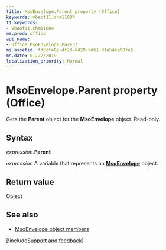 ```yaml
---
title: MsoEnvelope.Parent property (Office)
keywords: vbaof11.chm11004
f1_keywords:
- vbaof11.chm11004
ms.prod: office
api_name:
- Office.MsoEnvelope.Parent
ms.assetid: fd0cf402-df20-6429-bd61-dfa54ca90fe6
ms.date: 01/22/2019
localization_priority: Normal
---
```



# MsoEnvelope.Parent property (Office)

Gets the **Parent** object for the **MsoEnvelope** object. Read-only.


## Syntax

_expression_.**Parent**

_expression_ A variable that represents an **[MsoEnvelope](Office.MsoEnvelope.md)** object.


## Return value

Object


## See also

- [MsoEnvelope object members](overview/library-reference/msoenvelope-members-office.md)




[!include[Support and feedback](~/includes/feedback-boilerplate.md)]